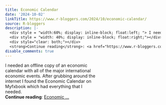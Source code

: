 ```yaml
---
title: Economic Calendar
date: '2024-10-02'
linkTitle: https://www.r-bloggers.com/2024/10/economic-calendar/
source: R-bloggers
description: |-
  <div style = "width:60%; display: inline-block; float:left; "> I needed an offline copy of an economic calendar with all of the major international economic events. After grubbing around the internet I found the Economic Calendar on Myfxbook which had everything that I needed.</div>
  <div style = "width: 40%; display: inline-block; float:right;"></div>
  <div style="clear: both;"></div>
  <strong>Continue reading</strong>: <a href="https://www.r-bloggers.com/2024/10/economic-calendar/">Economic ...
disable_comments: true
---
```

<div style = "width:60%; display: inline-block; float:left; "> I needed an offline copy of an economic calendar with all of the major international economic events. After grubbing around the internet I found the Economic Calendar on Myfxbook which had everything that I needed.</div>
<div style = "width: 40%; display: inline-block; float:right;"></div>
<div style="clear: both;"></div>
<strong>Continue reading</strong>: <a href="https://www.r-bloggers.com/2024/10/economic-calendar/">Economic ...